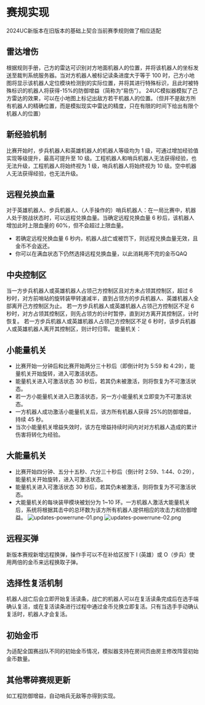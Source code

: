 # 赛规实现
2024UC新版本在旧版本的基础上契合当前赛季规则做了相应适配
## 雷达增伤
根据规则手册，己方的雷达可识别对方地面机器人的位置，并将该机器人的坐标发送至裁判系统服务器。当对方机器人被标记读条进度大于等于 100 时，己方小地图将显示该机器人定位模块检测到的实际位置，并将其进行特殊标识，且此时被特殊标识的机器人将获得-15%的防御增益（简称为“易伤”）。
24UC模拟器模拟了己方雷达的效果，可以在小地图上标记出敌方若干机器人的位置。（但并不是敌方所有机器人的精确位置，而是模拟现实中雷达的精度，只在有限的时间下给出有限个机器人的位置）
## 新经验机制
比赛开始时，步兵机器人和英雄机器人的机器人等级均为 1 级，可通过增加经验值实现等级提升，最高可提升至 10 级。工程机器人和哨兵机器人无法获得经验，也无法升级，工程机器人将始终视为 1 级，哨兵机器人将始终视为 10 级。空中机器人无法获得经验，也无法升级。
## 远程兑换血量
对于英雄机器人、步兵机器人、（人手操作的）哨兵机器人：在一局比赛中，机器人处于脱战状态时，可以远程兑换血量。当确定远程兑换血量 6 秒后，该机器人增加此时上限血量的 60%，但不会超过上限血量。
- 若确定远程兑换血量 6 秒内，机器人战亡或被罚下，则远程兑换血量无效，且金币不会返还。
- 你可以在满血状态下仍然选择远程兑换血量，以此消耗用不完的金币QAQ
## 中央控制区
当一方步兵机器人或英雄机器人占领己方控制区且对方未占领其控制区，超过 6 秒时，对方前哨站的旋转装甲转速减半，直到占领方的步兵机器人、英雄机器人全部离开己方控制区为止。 若一方步兵机器人或英雄机器人占领己方控制区不足 6秒时，对方占领其控制区，则先占领方的计时暂停，直到对方离开其控制区，计时恢复。 若一方步兵机器人或英雄机器人占领己方控制区不足 6 秒时，该步兵机器人或英雄机器人离开其控制区，则计时归零。
能量机关：
## 小能量机关
- 比赛开始一分钟后和比赛开始两分三十秒后（即倒计时为 5:59 和 4:29），能量机关开始旋转，进入可激活状态。
- 能量机关进入可激活状态 30 秒后，若其仍未被激活，则将恢复为不可激活状态。
- 若一方小能量机关进入已激活状态，另一方小能量机关立即变为不可激活状态。
- 一方机器人成功激活小能量机关后，该方所有机器人获得 25%的防御增益，持续 45 秒。
- 当次小能量机关增益失效时，该方在增益持续时间内对对方机器人造成的累计伤害将转化为经验。
## 大能量机关
- 比赛开始四分钟、五分十五秒、六分三十秒后（倒计时 2:59、1:44、0:29），能量机关开始旋转，进入可激活状态。
- 能量机关进入可激活状态 30 秒后，若其仍未被激活，则将恢复为不可激活状态。
- 大能量机关的每块装甲模块被划分为 1~10 环。一方机器人激活大能量机关后，系统将根据其击中的总环数为该方所有机器人提供相应的攻击力和防御增益。
  ![updates-powerrune-01.png](/static/images/updates-powerrune-01.png)
  ![updates-powerrune-02.png](/static/images/updates-powerrune-02.png)
## 远程买弹
新版本赛规新增远程换弹，操作手可以不在补给区按下 I (英雄）或 O（步兵）使用两倍的金币来远程换取子弹。
## 选择性复活机制
机器人战亡后会立即开始复活读条，战亡的机器人可以在复活读条完成后在选手端确认复活，或在复活读条进行过程中通过金币兑换立即复活。只有当选手手动确认复活时，机器人才会复活。
## 初始金币
为适配全国赛战队不同的初始金币情况，模拟器支持在房间页由房主修改阵营初始金币数量。
## 其他零碎赛规更新
如工程防御增益，自动哨兵无敌等亦得到实现。
